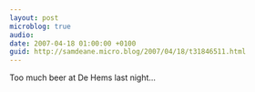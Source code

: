 ```yaml
---
layout: post
microblog: true
audio: 
date: 2007-04-18 01:00:00 +0100
guid: http://samdeane.micro.blog/2007/04/18/t31846511.html
---
```

Too much beer at De Hems last night...
